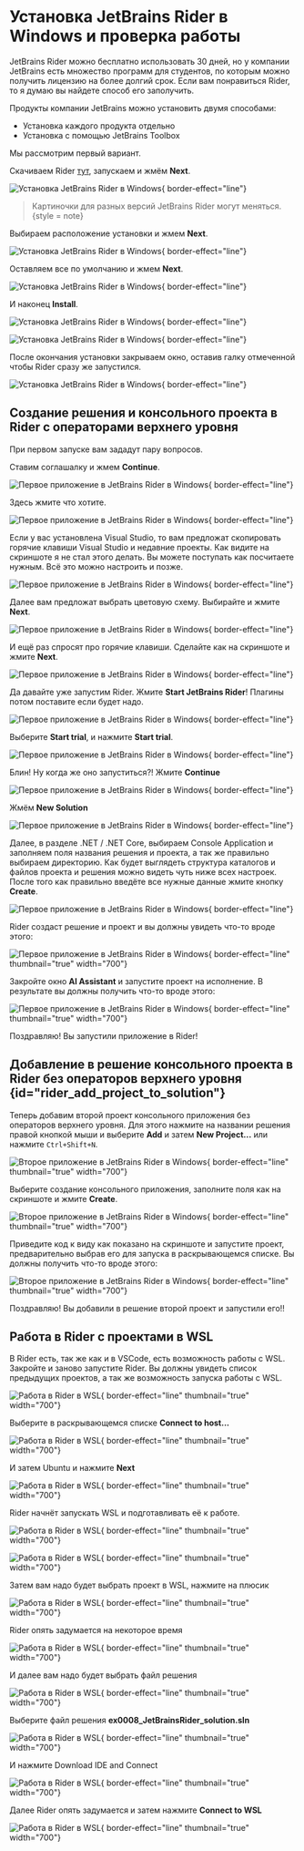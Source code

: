 # Установка JetBrains Rider в Windows и проверка работы
JetBrains Rider можно бесплатно использовать 30 дней, но у компании JetBrains есть множество программ для студентов, по 
которым можно получить лицензию на более долгий срок. Если вам понравиться Rider, то я думаю вы найдете способ его заполучить.

Продукты компании JetBrains можно установить двумя способами: 
- Установка каждого продукта отдельно
- Установка с помощью JetBrains Toolbox

Мы рассмотрим первый вариант.

Скачиваем Rider [тут](https://www.jetbrains.com/ru-ru/rider/download/), запускаем и жмём **Next**.

![Установка JetBrains Rider в Windows](InstallJetBrainsWindows01.png){ border-effect="line"}

>Картиночки для разных версий JetBrains Rider могут меняться.
{style = note}

Выбираем расположение установки и жмем **Next**.

![Установка JetBrains Rider в Windows](InstallJetBrainsWindows02.png){ border-effect="line"}

Оставляем все по умолчанию и жмем **Next**.

![Установка JetBrains Rider в Windows](InstallJetBrainsWindows03.png){ border-effect="line"}

И наконец **Install**.

![Установка JetBrains Rider в Windows](InstallJetBrainsWindows04.png){ border-effect="line"}

![Установка JetBrains Rider в Windows](InstallJetBrainsWindows05.png){ border-effect="line"}

После окончания установки закрываем окно, оставив галку отмеченной чтобы Rider сразу же запустился.

![Установка JetBrains Rider в Windows](InstallJetBrainsWindows06.png){ border-effect="line"}

## Создание решения и консольного проекта в Rider с операторами верхнего уровня
При первом запуске вам зададут пару вопросов.

Ставим соглашалку и жмем **Continue**.

![Первое приложение в JetBrains Rider в Windows](FirstProjectJetBrainsWindows01.png){ border-effect="line"}

Здесь жмите что хотите.

![Первое приложение в JetBrains Rider в Windows](FirstProjectJetBrainsWindows02.png){ border-effect="line"}

Если у вас установлена Visual Studio, то вам предложат скопировать горячие клавиши Visual Studio и недавние проекты.
Как видите на скриншоте я не стал этого делать. Вы можете поступать как посчитаете нужным. Всё это можно настроить и позже.

![Первое приложение в JetBrains Rider в Windows](FirstProjectJetBrainsWindows03.png){ border-effect="line"}

Далее вам предложат выбрать цветовую схему. Выбирайте и жмите **Next**.

![Первое приложение в JetBrains Rider в Windows](FirstProjectJetBrainsWindows04.png){ border-effect="line"}

И ещё раз спросят про горячие клавиши. Сделайте как на скриншоте и жмите **Next**.

![Первое приложение в JetBrains Rider в Windows](FirstProjectJetBrainsWindows05.png){ border-effect="line"}

Да давайте уже запустим Rider. Жмите **Start JetBrains Rider**! Плагины потом поставите если будет надо.

![Первое приложение в JetBrains Rider в Windows](FirstProjectJetBrainsWindows06.png){ border-effect="line"}

Выберите **Start trial**, и нажмите **Start trial**.

![Первое приложение в JetBrains Rider в Windows](FirstProjectJetBrainsWindows07.png){ border-effect="line"}

Блин! Ну когда же оно запуститься?! Жмите **Continue**

![Первое приложение в JetBrains Rider в Windows](FirstProjectJetBrainsWindows08.png){ border-effect="line"}

Жмём **New Solution**

![Первое приложение в JetBrains Rider в Windows](FirstProjectJetBrainsWindows09.png){ border-effect="line"}

Далее, в разделе .NET / .NET Core, выбираем Console Application и заполняем поля названия решения и проекта, а так же
правильно выбираем директорию. Как будет выглядеть структура каталогов и файлов проекта и решения можно видеть чуть 
ниже всех настроек. После того как правильно введёте все нужные данные жмите кнопку **Create**.

![Первое приложение в JetBrains Rider в Windows](FirstProjectJetBrainsWindows10.png){ border-effect="line"}

Rider создаст решение и проект и вы должны увидеть что-то вроде этого:

![Первое приложение в JetBrains Rider в Windows](FirstProjectJetBrainsWindows11.png){ border-effect="line"  thumbnail="true" width="700"}

Закройте окно **AI Assistant** и запустите проект на исполнение. В результате вы должны получить что-то вроде этого:

![Первое приложение в JetBrains Rider в Windows](FirstProjectJetBrainsWindows12.png){ border-effect="line"  thumbnail="true" width="700"}

Поздравляю! Вы запустили приложение в Rider!

## Добавление в решение консольного проекта в Rider без операторов верхнего уровня {id="rider_add_project_to_solution"}
Теперь добавим второй проект консольного приложения без операторов верхнего уровня. Для этого нажмите на названии решения
правой кнопкой мыши и выберите **Add** и затем **New Project...** или нажмите `Ctrl+Shift+N`.

![Второе приложение в JetBrains Rider в Windows](FirstProjectJetBrainsWindows13.png){ border-effect="line"  thumbnail="true" width="700"}

Выберите создание консольного приложения, заполните поля как на скриншоте и жмите **Create**.

![Второе приложение в JetBrains Rider в Windows](FirstProjectJetBrainsWindows14.png){ border-effect="line"  thumbnail="true" width="700"}

Приведите код к виду как показано на скриншоте и запустите проект, предварительно выбрав его для запуска в раскрывающемся
списке. Вы должны получить что-то вроде этого:

![Второе приложение в JetBrains Rider в Windows](FirstProjectJetBrainsWindows15.png){ border-effect="line"  thumbnail="true" width="700"}

Поздравляю! Вы добавили в решение второй проект и запустили его!!

## Работа в Rider с проектами в WSL 
В Rider есть, так же как и в VSCode, есть возможность работы с WSL. Закройте и заново запустите Rider. Вы должны увидеть 
список предыдущих проектов, а так же возможность запуска работы с WSL.

![Работа в Rider в WSL](RiderWSL01.png){ border-effect="line"  thumbnail="true" width="700"}

Выберите в раскрывающемся списке **Connect to host...**

![Работа в Rider в WSL](RiderWSL02.png){ border-effect="line"  thumbnail="true" width="700"}

И затем Ubuntu и нажмите **Next**

![Работа в Rider в WSL](RiderWSL03.png){ border-effect="line"  thumbnail="true" width="700"}

Rider начнёт запускать WSL и подготавливать её к работе.

![Работа в Rider в WSL](RiderWSL04.png){ border-effect="line"  thumbnail="true" width="700"}

![Работа в Rider в WSL](RiderWSL05.png){ border-effect="line"  thumbnail="true" width="700"}

Затем вам надо будет выбрать проект в WSL, нажмите на плюсик

![Работа в Rider в WSL](RiderWSL06.png){ border-effect="line"  thumbnail="true" width="700"}

Rider опять задумается на некоторое время

![Работа в Rider в WSL](RiderWSL07.png){ border-effect="line"  thumbnail="true" width="700"}

И далее вам надо будет выбрать файл решения

![Работа в Rider в WSL](RiderWSL08.png){ border-effect="line"  thumbnail="true" width="700"}

Выберите файл решения **ex0008_JetBrainsRider_solution.sln**

![Работа в Rider в WSL](RiderWSL09.png){ border-effect="line"  thumbnail="true" width="700"}

И нажмите Download IDE and Connect

![Работа в Rider в WSL](RiderWSL10.png){ border-effect="line"  thumbnail="true" width="700"}

Далее Rider опять задумается и затем нажмите **Connect to WSL**

![Работа в Rider в WSL](RiderWSL11.png){ border-effect="line"  thumbnail="true" width="700"}